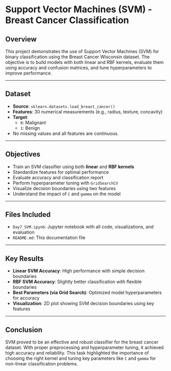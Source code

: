 # Support Vector Machines (SVM) - Breast Cancer Classification

## Overview

This project demonstrates the use of Support Vector Machines (SVM) for binary classification using the Breast Cancer Wisconsin dataset. The objective is to build models with both linear and RBF kernels, evaluate them using accuracy and confusion matrices, and tune hyperparameters to improve performance.

---

## Dataset

- **Source**: `sklearn.datasets.load_breast_cancer()`
- **Features**: 30 numerical measurements (e.g., radius, texture, concavity)
- **Target**:
  - `0`: Malignant
  - `1`: Benign
- No missing values and all features are continuous.

---

## Objectives

- Train an SVM classifier using both **linear** and **RBF kernels**
- Standardize features for optimal performance
- Evaluate accuracy and classification report
- Perform hyperparameter tuning with `GridSearchCV`
- Visualize decision boundaries using two features
- Understand the impact of `C` and `gamma` on the model

---

## Files Included

- `Day7_SVM.ipynb`: Jupyter notebook with all code, visualizations, and evaluation
- `README.md`: This documentation file

---

## Key Results

- **Linear SVM Accuracy**: High performance with simple decision boundaries
- **RBF SVM Accuracy**: Slightly better classification with flexible boundaries
- **Best Parameters (via Grid Search)**: Optimized model hyperparameters for accuracy
- **Visualization**: 2D plot showing SVM decision boundaries using key features

---

## Conclusion

SVM proved to be an effective and robust classifier for the breast cancer dataset. With proper preprocessing and hyperparameter tuning, it achieved high accuracy and reliability. This task highlighted the importance of choosing the right kernel and tuning key parameters like `C` and `gamma` for non-linear classification problems.
